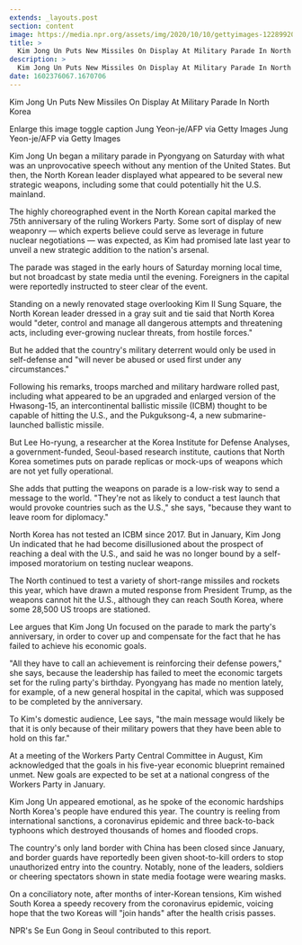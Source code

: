 ```yaml
--- 
extends: _layouts.post 
section: content 
image: https://media.npr.org/assets/img/2020/10/10/gettyimages-1228992072_wide-6502c1988dc8b0b9696bd03cc9bc79fd2d33cba1.jpg?s=1400 
title: > 
  Kim Jong Un Puts New Missiles On Display At Military Parade In North Korea 
description: > 
  Kim Jong Un Puts New Missiles On Display At Military Parade In North KoreaEnlarge this image toggle caption Jung Yeon-je/AFP via Getty Images Jung Yeon-je/AFP via Getty ImagesKim Jong Un began a military parade in Pyongyang on Saturday with what was an unprovocative speech without any mention of the United States.The highly choreographed event in the North Korean capital marked the 75th anniversary of the ruling Workers Party.North Korea has not tested an ICBM since 2017.New goals are expected to be set at a national congress of the Workers Party in January.Kim Jong Un appeared emotional, as he spoke of the economic hardships North Korea's people have endured this year. 
date: 1602376067.1670706 
--- 
```

Kim Jong Un Puts New Missiles On Display At Military Parade In North Korea

Enlarge this image toggle caption Jung Yeon-je/AFP via Getty Images Jung Yeon-je/AFP via Getty Images

Kim Jong Un began a military parade in Pyongyang on Saturday with what was an unprovocative speech without any mention of the United States. But then, the North Korean leader displayed what appeared to be several new strategic weapons, including some that could potentially hit the U.S. mainland.

The highly choreographed event in the North Korean capital marked the 75th anniversary of the ruling Workers Party. Some sort of display of new weaponry — which experts believe could serve as leverage in future nuclear negotiations — was expected, as Kim had promised late last year to unveil a new strategic addition to the nation's arsenal.

The parade was staged in the early hours of Saturday morning local time, but not broadcast by state media until the evening. Foreigners in the capital were reportedly instructed to steer clear of the event.

Standing on a newly renovated stage overlooking Kim Il Sung Square, the North Korean leader dressed in a gray suit and tie said that North Korea would "deter, control and manage all dangerous attempts and threatening acts, including ever-growing nuclear threats, from hostile forces."

But he added that the country's military deterrent would only be used in self-defense and "will never be abused or used first under any circumstances."

Following his remarks, troops marched and military hardware rolled past, including what appeared to be an upgraded and enlarged version of the Hwasong-15, an intercontinental ballistic missile (ICBM) thought to be capable of hitting the U.S., and the Pukguksong-4, a new submarine-launched ballistic missile.

But Lee Ho-ryung, a researcher at the Korea Institute for Defense Analyses, a government-funded, Seoul-based research institute, cautions that North Korea sometimes puts on parade replicas or mock-ups of weapons which are not yet fully operational.

She adds that putting the weapons on parade is a low-risk way to send a message to the world. "They're not as likely to conduct a test launch that would provoke countries such as the U.S.," she says, "because they want to leave room for diplomacy."

North Korea has not tested an ICBM since 2017. But in January, Kim Jong Un indicated that he had become disillusioned about the prospect of reaching a deal with the U.S., and said he was no longer bound by a self-imposed moratorium on testing nuclear weapons.

The North continued to test a variety of short-range missiles and rockets this year, which have drawn a muted response from President Trump, as the weapons cannot hit the U.S., although they can reach South Korea, where some 28,500 US troops are stationed.

Lee argues that Kim Jong Un focused on the parade to mark the party's anniversary, in order to cover up and compensate for the fact that he has failed to achieve his economic goals.

"All they have to call an achievement is reinforcing their defense powers," she says, because the leadership has failed to meet the economic targets set for the ruling party's birthday. Pyongyang has made no mention lately, for example, of a new general hospital in the capital, which was supposed to be completed by the anniversary.

To Kim's domestic audience, Lee says, "the main message would likely be that it is only because of their military powers that they have been able to hold on this far."

At a meeting of the Workers Party Central Committee in August, Kim acknowledged that the goals in his five-year economic blueprint remained unmet. New goals are expected to be set at a national congress of the Workers Party in January.

Kim Jong Un appeared emotional, as he spoke of the economic hardships North Korea's people have endured this year. The country is reeling from international sanctions, a coronavirus epidemic and three back-to-back typhoons which destroyed thousands of homes and flooded crops.

The country's only land border with China has been closed since January, and border guards have reportedly been given shoot-to-kill orders to stop unauthorized entry into the country. Notably, none of the leaders, soldiers or cheering spectators shown in state media footage were wearing masks.

On a conciliatory note, after months of inter-Korean tensions, Kim wished South Korea a speedy recovery from the coronavirus epidemic, voicing hope that the two Koreas will "join hands" after the health crisis passes.

NPR's Se Eun Gong in Seoul contributed to this report.
